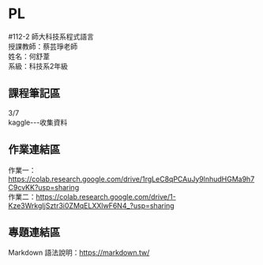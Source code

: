 # PL
#112-2 師大科技系程式語言   
授課教師：蔡芸琤老師  
姓名：何舒葦  
系級：科技系2年級  

## 課程筆記區  
3/7  
kaggle---收集資料  

## 作業連結區  
作業一：https://colab.research.google.com/drive/1rgLeC8qPCAuJy9lnhudHGMa9h7C9cvKK?usp=sharing  
作業二：https://colab.research.google.com/drive/1-Kze3WrkgIjSztr3i0ZMqELXXlwF6N4_?usp=sharing  


## 專題連結區  

Markdown 語法說明：https://markdown.tw/

